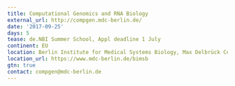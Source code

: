 ```yaml
---
title: Computational Genomics and RNA Biology
external_url: http://compgen.mdc-berlin.de/
date: '2017-09-25'
days: 5
tease: de.NBI Summer School, Appl deadline 1 July
continent: EU
location: Berlin Institute for Medical Systems Biology, Max Delbrück Center, Berlin, Germany
location_url: https://www.mdc-berlin.de/bimsb
gtn: true
contact: compgen@mdc-berlin.de
---
```

